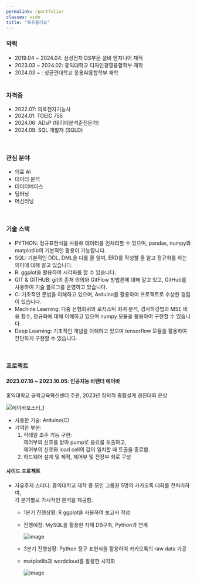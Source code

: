 ```yaml
---
permalink: /portfolio/
classes: wide
title: "포트폴리오"
---
```


### 약력

- 2019.04 ~ 2024.04: 삼성전자 DS부문 설비 엔지니어 재직
- 2023.03 ~ 2024.02: 홍익대학교 디자인경영융합학부 재학
- 2024.03 ~ : 성균관대학교 응용AI융합학부 재학
  <BR/><BR/>

### 자격증

- 2022.07: 의료전자기능사
- 2024.01: TOEIC 755
- 2024.06: ADsP (데이터분석준전문가)
- 2024.09: SQL 개발자 (SQLD)

<BR/>

### 관심 분야

- 의료 AI
- 데이터 분석
- 데이터베이스
- 딥러닝
- 머신러닝

<BR/>

### 기술 스택

- PYTHON: 정규표현식을 사용해 데이터를 전처리할 수 있으며, pandas, numpy와 matplotlib의 기본적인 활용이 가능합니다.
- SQL: 기본적인 DDL, DML을 다룰 줄 알며, ERD를 작성할 줄 알고 정규화를 하는 의미에 대해 알고 있습니다.
- R: ggplot을 활용하여 시각화를 할 수 있습니다.
- GIT & GITHUB: git의 존재 의의와 GitFlow 방법론에 대해 알고 있고, GitHub를 사용하여 기술 블로그를 운영하고 있습니다.
- C: 기초적인 문법을 이해하고 있으며, Arduino를 활용하여 프로젝트로 수상한 경험이 있습니다.
- Machine Learning: 다중 선형회귀와 로지스틱 회귀 분석, 경사하강법과 MSE 비용 함수, 정규화에 대해 이해하고 있으며 numpy 모듈을 활용하여 구현할 수 있습니다.
- Deep Learning: 기초적인 개념을 이해하고 있으며 tensorflow 모듈을 활용하여 간단하게 구현할 수 있습니다.

<BR/>

### 프로젝트

#### 2023.07.16 ~ 2023.10.05: 인공지능 바텐더 에이바

홍익대학교 공학교육혁신센터 주관, 2023년 창의적 종합설계 경진대회 은상
<BR/>

![에이바포스터_1](https://github.com/user-attachments/assets/24e4f671-16e7-4e0c-891a-6843c3148a49)

- 사용한 기술: Arduino(C)
- 기여한 부분:
  1. 칵테일 조주 기능 구현:<BR/>
     제어부의 신호를 받아 pump로 음료를 토출하고,<BR/>제어부의 신호와 load cell의 값이 일치할 때 토출을 종료함.
  2. 하드웨어 설계 및 제작, 제어부 및 전장부 회로 구성

#### 사이드 프로젝트

- 자유주제 스터디: 홍익대학교 재학 중 모인 그룹원 5명의 카카오톡 대화를 전처리하여,<BR/>각 분기별로 가시적인 분석을 제공함.

  - 1분기 진행상황: R ggplot을 사용하여 보고서 작성
  - 진행예정: MySQL을 활용한 자체 DB구축, Python과 연계

    ![image](https://github.com/user-attachments/assets/4382c821-d269-4d39-966f-6e133a695b69)

  - 3분기 진행상황: Python 정규 표현식을 활용하여 카카오톡의 raw data 가공
  - matplotlib과 wordcloud를 활용한 시각화

    ![image](https://github.com/user-attachments/assets/f670f38b-3cad-4268-9967-3da337057414)
